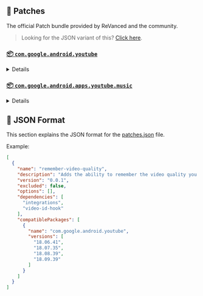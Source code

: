 ## 🧩 Patches

The official Patch bundle provided by ReVanced and the community.

> Looking for the JSON variant of this? [Click here](patches.json).

### [📦 `com.google.android.youtube`](https://play.google.com/store/apps/details?id=com.google.android.youtube)
<details>

| 💊 Patch | 📜 Description | 🏹 Target Version |
|:--------:|:--------------:|:-----------------:|
| `client-spoof` | Spoofs the YouTube client to prevent playback issues. | 18.09.39 |
| `custom-branding-icon-afn-blue` | Changes the YouTube launcher icon (Afn / Blue). | 18.09.39 |
| `custom-branding-icon-afn-red` | Changes the YouTube launcher icon (Afn / Red). | 18.09.39 |
| `custom-branding-icon-mmt` | Changes the YouTube launcher icon (MMT). | 18.09.39 |
| `custom-branding-icon-revancify` | Changes the YouTube launcher icon (Revancify). | 18.09.39 |
| `custom-branding-name` | Changes the YouTube launcher name to your choice (defaults to ReVanced Extended). | 18.09.39 |
| `custom-seekbar-color` | Change seekbar color in dark mode. | 18.09.39 |
| `custom-video-speed` | Adds more video speed options. | 18.09.39 |
| `default-video-quality` | Adds ability to set default video quality settings. | 18.09.39 |
| `default-video-speed` | Adds ability to set default video speed settings. | 18.09.39 |
| `disable-haptic-feedback` | Disable haptic feedback when swiping. | 18.09.39 |
| `disable-quic-protocol` | Disable CronetEngine's QUIC protocol. | 18.09.39 |
| `enable-external-browser` | Open url outside the app in an external browser. | 18.09.39 |
| `enable-minimized-playback` | Enables minimized and background playback. | 18.09.39 |
| `enable-old-layout` | Spoof the YouTube client version to use the old layout. | 18.09.39 |
| `enable-old-quality-layout` | Enables the original quality flyout menu. | 18.09.39 |
| `enable-open-links-directly` | Skips over redirection URLs to external links. | 18.09.39 |
| `enable-seekbar-tapping` | Enables tap-to-seek on the seekbar of the video player. | 18.09.39 |
| `enable-tablet-miniplayer` | Enables the tablet mini player layout. | 18.09.39 |
| `enable-timestamps-speed` | Add the current video speed in brackets next to the current time. | 18.09.39 |
| `enable-wide-searchbar` | Replaces the search icon with a wide search bar. This will hide the YouTube logo when active. | 18.09.39 |
| `force-premium-heading` | Forces premium heading on the home screen. | 18.09.39 |
| `force-vp9-codec` | Forces the VP9 codec for videos. | 18.09.39 |
| `header-switch` | Add switch to change header. | 18.09.39 |
| `hide-auto-captions` | Hide captions from being automatically enabled. | 18.09.39 |
| `hide-auto-player-popup-panels` | Hide automatic popup panels (playlist or live chat) on video player. | 18.09.39 |
| `hide-autoplay-button` | Hides the autoplay button in the video player. | 18.09.39 |
| `hide-button-container` | Adds the options to hide action buttons under a video. | 18.09.39 |
| `hide-captions-button` | Hides the captions button in the video player. | 18.09.39 |
| `hide-cast-button` | Hides the cast button in the video player. | 18.09.39 |
| `hide-channel-watermark` | Hides creator's watermarks on videos. | 18.09.39 |
| `hide-collapse-button` | Hides the collapse button in the video player. | 18.09.39 |
| `hide-comment-component` | Adds options to hide comment component under a video. | 18.09.39 |
| `hide-create-button` | Hides the create button in the navigation bar. | 18.09.39 |
| `hide-crowdfunding-box` | Hides the crowdfunding box between the player and video description. | 18.09.39 |
| `hide-email-address` | Hides the email address in the account switcher. | 18.09.39 |
| `hide-endscreen-cards` | Hides the suggested video cards at the end of a video in fullscreen. | 18.09.39 |
| `hide-endscreen-overlay` | Hide endscreen overlay on swipe controls. | 18.09.39 |
| `hide-filmstrip-overlay` | Hide flimstrip overlay on swipe controls. | 18.09.39 |
| `hide-floating-microphone` | Hide the floating microphone button above the keyboard. | 18.09.39 |
| `hide-flyout-panel` | Adds options to hide player settings flyout panel. | 18.09.39 |
| `hide-fullscreen-buttoncontainer` | Hides the button containers in fullscreen. | 18.09.39 |
| `hide-fullscreen-panels` | Hides video description and comments panel in fullscreen view. | 18.09.39 |
| `hide-general-ads` | Removes general ads. | 18.09.39 |
| `hide-info-cards` | Hides info-cards in videos. | 18.09.39 |
| `hide-live-chat-button` | Hides the live chat button in the video player. | 18.09.39 |
| `hide-mix-playlists` | Removes mix playlists from home feed and video player. | 18.09.39 |
| `hide-music-button` | Hides the YouTube Music button in the video player. | 18.09.39 |
| `hide-next-prev-button` | Hides the next prev button in the player controller. | 18.09.39 |
| `hide-pip-notification` | Disable pip notification when you first launch pip mode. | 18.09.39 |
| `hide-player-button-background` | Hide player button background. | 18.09.39 |
| `hide-player-overlay-filter` | Remove the dark filter layer from the player's background. | 18.09.39 |
| `hide-seekbar` | Hides the seekbar. | 18.09.39 |
| `hide-shorts-button` | Hides the shorts button in the navigation bar. | 18.09.39 |
| `hide-shorts-component` | Hides other Shorts components. | 18.09.39 |
| `hide-shorts-pivot-bar` | Hides the pivotbar when playing shorts. | 18.09.39 |
| `hide-snackbar` | Hides the snackbar action popup. | 18.09.39 |
| `hide-startup-shorts-player` | Disables playing YouTube Shorts when launching YouTube. | 18.09.39 |
| `hide-stories` | Hides YouTube Stories shelf on the feed. | 18.09.39 |
| `hide-suggested-actions` | Hide the suggested actions bar inside the player. | 18.09.39 |
| `hide-time-stamp` | Hides the time counter above the seekbar. | 18.09.39 |
| `hide-tooltip-content` | Hides the tooltip box that appears on first install. | 18.09.39 |
| `hide-video-ads` | Removes ads in the video player. | 18.09.39 |
| `layout-switch` | Tricks the dpi to use some tablet/phone layouts. | 18.09.39 |
| `lift-vertical-video-restriction` | Lift 4K resolution restrictions on vertical video. | 18.09.39 |
| `materialyou` | Enables MaterialYou theme for Android 12+ | 18.09.39 |
| `microg-support` | Allows YouTube ReVanced to run without root and under a different package name with Vanced MicroG. | 18.09.39 |
| `optimize-resource` | Removes duplicate resources from YouTube. | 18.09.39 |
| `overlay-buttons` | Add overlay buttons for ReVanced Extended. | 18.09.39 |
| `patch-options` | Create an options.toml file. | all |
| `protobuf-spoof` | Spoofs the protobuf to prevent playback issues. | 18.09.39 |
| `return-youtube-dislike` | Shows the dislike count of videos using the Return YouTube Dislike API. | 18.09.39 |
| `settings` | Applies mandatory patches to implement ReVanced settings into the application. | 18.09.39 |
| `sponsorblock` | Integrates SponsorBlock which allows skipping video segments such as sponsored content. | 18.09.39 |
| `swipe-controls` | Adds volume and brightness swipe controls. | 18.09.39 |
| `switch-create-notification` | Switching the create button and notification button. | 18.09.39 |
| `theme` | Applies a custom theme (default: amoled). | 18.09.39 |
| `translations` | Add Crowdin translations for YouTube. | 18.09.39 |
</details>

### [📦 `com.google.android.apps.youtube.music`](https://play.google.com/store/apps/details?id=com.google.android.apps.youtube.music)
<details>

| 💊 Patch | 📜 Description | 🏹 Target Version |
|:--------:|:--------------:|:-----------------:|
| `background-play` | Enables playing music in the background. | all |
| `client-spoof-music` | Spoofs the YouTube Music client. | all |
| `custom-branding-music-afn-blue` | Changes the YouTube Music launcher icon (Afn / Blue). | all |
| `custom-branding-music-afn-red` | Changes the YouTube Music launcher icon (Afn / Red). | all |
| `custom-branding-music-mmt` | Changes the YouTube Music launcher icon to your choice (MMT). | all |
| `custom-branding-music-revancify` | Changes the YouTube Music launcher icon to your choice (Revancify). | all |
| `disable-auto-captions` | Disable forced captions from automatically enabling in video player. | all |
| `enable-black-navbar` | Sets the navigation bar color to black. | all |
| `enable-color-match-player` | Matches the fullscreen player color with the minimized one. | all |
| `enable-force-minimized-player` | Permanently keep player minimized even if another track is played. | all |
| `enable-force-shuffle` | Enable force shuffle even if another track is played. | all |
| `enable-opus-codec` | Enable opus codec when playing audio. | all |
| `enable-tablet-mode` | Enable landscape mode on phone. | all |
| `enable-zen-mode` | Adds a grey tint to the video player to reduce eye strain. | all |
| `exclusive-audio-playback` | Enables the option to play music without video. | all |
| `hide-compact-header` | Hides the music category bar at the top of the homepage. | all |
| `hide-get-premium` | Removes all "Get Premium" evidences from the avatar menu. | all |
| `hide-music-ads` | Removes ads in the music player. | all |
| `hide-music-cast-button` | Hides the cast button in the video player and header. | all |
| `hide-playlist-card` | Hides the playlist card from homepage. | all |
| `hide-taste-builder` | Removes the "Tell us which artists you like" card from the home screen. | all |
| `hide-upgrade-button` | Removes the upgrade tab from the pivot bar. | all |
| `minimized-playback-music` | Enables minimized playback on Kids music. | all |
| `music-microg-support` | Allows YouTube Music ReVanced to run without root and under a different package name. | all |
| `music-settings` | Adds settings for ReVanced to YouTube Music. | all |
| `optimize-resource-music` | Remove unnecessary resources. | all |
| `patch-options` | Create an options.toml file. | all |
| `translations-music` | Add Crowdin translations for YouTube Music. | all |
</details>



## 📝 JSON Format

This section explains the JSON format for the [patches.json](patches.json) file.

Example:

```json
[
  {
    "name": "remember-video-quality",
    "description": "Adds the ability to remember the video quality you chose in the video quality flyout.",
    "version": "0.0.1",
    "excluded": false,
    "options": [],
    "dependencies": [
      "integrations",
      "video-id-hook"
    ],
    "compatiblePackages": [
      {
        "name": "com.google.android.youtube",
        "versions": [
          "18.06.41",
          "18.07.35",
          "18.08.39",
          "18.09.39"
        ]
      }
    ]
  }
]
```